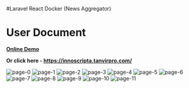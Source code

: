 #Laravel React Docker  (News Aggregator)


# User Document



**[Online Demo](https://innoscripta.tanvirpro.com/)**

**Or click here - https://innoscripta.tanvirpro.com/**

![page-0](https://github.com/tanvirs2/laravel_react_docker/assets/11763906/6d306634-31cc-4ea9-a407-8471b25f5ae0)
![page-1](https://github.com/tanvirs2/laravel_react_docker/assets/11763906/79d12cdc-3b34-4815-9300-aefd43962e5f)
![page-2](https://github.com/tanvirs2/laravel_react_docker/assets/11763906/29373011-a2e0-455b-adbd-d58162df4f1d)
![page-3](https://github.com/tanvirs2/laravel_react_docker/assets/11763906/ee379937-dc31-4608-a6ec-d72fd5c2ec04)
![page-4](https://github.com/tanvirs2/laravel_react_docker/assets/11763906/e6b2c571-411a-445f-afba-479830e1b03e)
![page-5](https://github.com/tanvirs2/laravel_react_docker/assets/11763906/e300b276-0173-47be-b931-2c65ca28bc31)
![page-6](https://github.com/tanvirs2/laravel_react_docker/assets/11763906/80bddc7c-2e19-4b1b-ab86-f88e30559d50)
![page-7](https://github.com/tanvirs2/laravel_react_docker/assets/11763906/8399bbfc-0cb0-4abe-9736-1e606b7f18cc)
![page-8](https://github.com/tanvirs2/laravel_react_docker/assets/11763906/05c87be0-4de6-4bc1-8fb4-b555b981655a)
![page-9](https://github.com/tanvirs2/laravel_react_docker/assets/11763906/59cfc1c6-da7d-4693-adae-0aa9e7f7a076)
![page-10](https://github.com/tanvirs2/laravel_react_docker/assets/11763906/d1a6142e-86a2-45a4-ae4f-cc0a29c4b46d)
![page-11](https://github.com/tanvirs2/laravel_react_docker/assets/11763906/f68e70c0-faad-475f-b914-264624d2e86e)
